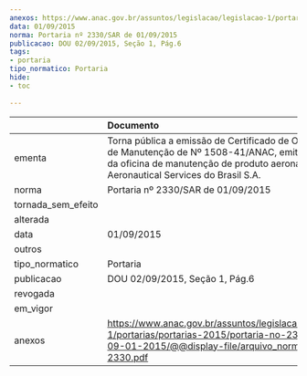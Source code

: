 ```yaml
---
anexos: https://www.anac.gov.br/assuntos/legislacao/legislacao-1/portarias/portarias-2015/portaria-no-2330-sar-de-09-01-2015/@@display-file/arquivo_norma/PA2015-2330.pdf
data: 01/09/2015
norma: Portaria nº 2330/SAR de 01/09/2015
publicacao: DOU 02/09/2015, Seção 1, Pág.6
tags:
- portaria
tipo_normatico: Portaria
hide: 
- toc 
 
---
```


|                    | Documento                                                                                                                                                                                            |
|:-------------------|:-----------------------------------------------------------------------------------------------------------------------------------------------------------------------------------------------------|
| ementa             | Torna pública a emissão de Certificado de Organização de Manutenção de Nº 1508-41/ANAC, emitido em favor da oficina de manutenção de produto aeronáutico Dallas Aeronautical Services do Brasil S.A. |
| norma              | Portaria nº 2330/SAR de 01/09/2015                                                                                                                                                                   |
| tornada_sem_efeito |                                                                                                                                                                                                      |
| alterada           |                                                                                                                                                                                                      |
| data               | 01/09/2015                                                                                                                                                                                           |
| outros             |                                                                                                                                                                                                      |
| tipo_normatico     | Portaria                                                                                                                                                                                             |
| publicacao         | DOU 02/09/2015, Seção 1, Pág.6                                                                                                                                                                       |
| revogada           |                                                                                                                                                                                                      |
| em_vigor           |                                                                                                                                                                                                      |
| anexos             | https://www.anac.gov.br/assuntos/legislacao/legislacao-1/portarias/portarias-2015/portaria-no-2330-sar-de-09-01-2015/@@display-file/arquivo_norma/PA2015-2330.pdf                                    |